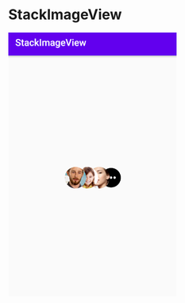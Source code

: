 # StackImageView


<img src="https://github.com/inma06/StackImageView/blob/master/previewImage/demo.png?raw=true">
